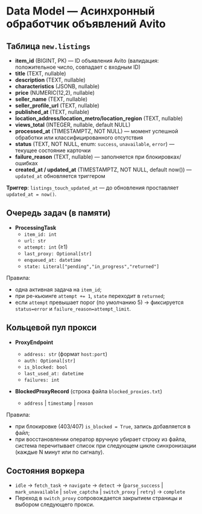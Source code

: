 # Data Model — Асинхронный обработчик объявлений Avito

## Таблица `new.listings`
- **item_id** (BIGINT, PK) — ID объявления Avito (валидация: положительное число, совпадает с входным ID)
- **title** (TEXT, nullable)
- **description** (TEXT, nullable)
- **characteristics** (JSONB, nullable)
- **price** (NUMERIC(12,2), nullable)
- **seller_name** (TEXT, nullable)
- **seller_profile_url** (TEXT, nullable)
- **published_at** (TEXT, nullable)
- **location_address/location_metro/location_region** (TEXT, nullable)
- **views_total** (INTEGER, nullable, default NULL)
- **processed_at** (TIMESTAMPTZ, NOT NULL) — момент успешной обработки или классифицированного отсутствия
- **status** (TEXT, NOT NULL, enum: `success`, `unavailable`, `error`) — текущее состояние карточки
- **failure_reason** (TEXT, nullable) — заполняется при блокировках/ошибках
- **created_at / updated_at** (TIMESTAMPTZ, NOT NULL, default now()) — `updated_at` обновляется триггером

**Триггер**: `listings_touch_updated_at` — до обновления проставляет `updated_at = now()`.

## Очередь задач (в памяти)
- **ProcessingTask**
  - `item_id: int`
  - `url: str`
  - `attempt: int` (≥1)
  - `last_proxy: Optional[str]`
  - `enqueued_at: datetime`
  - `state: Literal["pending","in_progress","returned"]`

Правила:
- одна активная задача на `item_id`;
- при ре-кьюинге `attempt += 1`, `state` переходит в `returned`;
- если `attempt` превышает порог (по умолчанию 5) → фиксируется `status=error` и `failure_reason=attempt_limit`.

## Кольцевой пул прокси
- **ProxyEndpoint**
  - `address: str` (формат `host:port`)
  - `auth: Optional[str]`
  - `is_blocked: bool`
  - `last_used_at: datetime`
  - `failures: int`

- **BlockedProxyRecord** (строка файла `blocked_proxies.txt`)
  - `address` | `timestamp` | `reason`

Правила:
- при блокировке (403/407) `is_blocked = True`, запись добавляется в файл;
- при восстановлении оператор вручную убирает строку из файла, система перечитывает список при следующем цикле синхронизации (каждые N минут или по сигналу).

## Состояния воркера
- `idle` → `fetch_task` → `navigate` → `detect` → (`parse_success` | `mark_unavailable` | `solve_captcha` | `switch_proxy` | `retry`) → `complete`
- Переход в `switch_proxy` сопровождается закрытием страницы и выбором следующего прокси.
